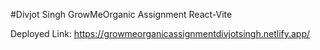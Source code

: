 #Divjot Singh GrowMeOrganic Assignment React-Vite

Deployed Link: https://growmeorganicassignmentdivjotsingh.netlify.app/

